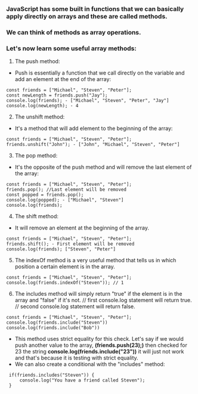 ### JavaScript has some built in functions that we can basically apply directly on arrays and these are called methods.
### We can think of methods as array operations.
### Let's now learn some useful array methods:

1. The push method:
- Push is essentially a function that we call directly on the variable and add an element at the end of the array:
```
const friends = ["Michael", "Steven", "Peter"];
const newLength = friends.push("Jay");
console.log(friends); - ["Michael", "Steven", "Peter", "Jay"]
console.log(newLength); - 4
```
2. The unshift method:
- It's a method that will add element to the beginning of the array:
```
const friends = ["Michael", "Steven", "Peter"];
friends.unshift("John"); - ["John", "Michael", "Steven", "Peter"]
```

3. The pop method:
- It's the opposite of the push method and will remove the last element of the array:
```
const friends = ["Michael", "Steven", "Peter"];
friends.pop(); //Last element will be removed
const popped = friends.pop();
console.log(popped); - ["Michael", "Steven"]
console.log(friends);
```

4. The shift method:
- It will remove an element at the beginning of the array.
```
const friends = ["Michael", "Steven", "Peter"];
friends.shift(); - First element will be removed
console.log(friends); ["Steven", "Peter"]
```
5. The indexOf method is a very useful method that tells us in which position a certain element is in the array.
```
const friends = ["Michael", "Steven", "Peter"];
console.log(friends.indexOf("Steven")); // 1
```
6. The includes method will simply return "true" if the element is in the array and "false" if it's not. 
// first console.log statement will return true.
// second console.log statement will return false.
```
const friends = ["Michael", "Steven", "Peter"];
console.log(friends.include("Steven")) 
console.log(friends.include("Bob")) 
```
- This method uses strict equality for this check.
  Let's say if we would push another value to the array, **(friends.push(23);)** then checked for 23 the string **console.log(friends.include("23"))** it will just not work and that's because it is testing with strict equality.
- We can also create a conditional with the "includes" method:
```
 if(friends.includes("Steven")) {
     console.log("You have a friend called Steven");
 }
 ```